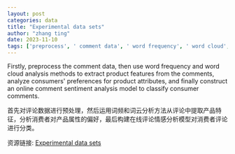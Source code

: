 ```yaml
---
layout: post
categories: data
title: "Experimental data sets"
author: "zhang ting"
date: 2023-11-10
tags: ['preprocess', ' comment data', ' word frequency', ' word cloud', ' product features', ' consumer preferences', ' product attributes', ' sentiment analysis', ' model', ' classify']
---
```


Firstly, preprocess the comment data, then use word frequency and word cloud analysis methods to extract product features from the comments, analyze consumers' preferences for product attributes, and finally construct an online comment sentiment analysis model to classify consumer comments.

首先对评论数据进行预处理，然后运用词频和词云分析方法从评论中提取产品特征，分析消费者对产品属性的偏好，最后构建在线评论情感分析模型对消费者评论进行分类。

资源链接: [Experimental data sets](https://doi.org/10.57760/sciencedb.j00133.00349)
